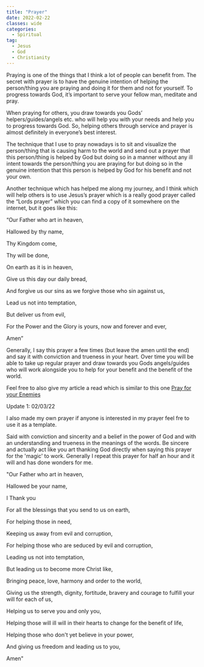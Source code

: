 ```yaml
---
title: "Prayer"
date: 2022-02-22
classes: wide
categories:
  - Spiritual 
tag:
  - Jesus
  - God
  - Christianity
---
```



Praying is one of the things that I think a lot of people can benefit from. The secret with prayer is to have the genuine intention of helping the person/thing you are praying and doing it for them and not for yourself. To progress towards God, it’s important to serve your fellow man, meditate and pray. 

When praying for others, you draw towards you Gods’ helpers/guides/angels etc. who will help you with your needs and help you to progress towards God. So, helping others through service and prayer is almost definitely in everyone’s best interest.

The technique that I use to pray nowadays is to sit and visualize the person/thing that is causing harm to the world and send out a prayer that this person/thing is helped by God but doing so in a manner without any ill intent towards the person/thing you are praying for but doing so in the genuine intention that this person is helped by God for his benefit and not your own.

Another technique which has helped me along my journey, and I think which will help others is to use Jesus’s prayer which is a really good prayer called the “Lords prayer” which you can find a copy of it somewhere on the internet, but it goes like this:

“Our Father who art in heaven,

Hallowed by thy name,

Thy Kingdom come,

Thy will be done,

On earth as it is in heaven,

Give us this day our daily bread,

And forgive us our sins as we forgive those who sin against us,

Lead us not into temptation,

But deliver us from evil,

For the Power and the Glory is yours, now and forever and ever,

Amen”

Generally, I say this prayer a few times (but leave the amen until the end) and say it with conviction and trueness in your heart. Over time you will be able to take up regular prayer and draw towards you Gods angels/guides who will work alongside you to help for your benefit and the benefit of the world.

Feel free to also give my article a read which is similar to this one [Pray for your Enemies](https://lovehumanity.gitlab.io/spiritual/Pray-For-Your-Enemies/)

Update 1: 02/03/22

I also made my own prayer if anyone is interested in my prayer feel fre to use it as a template.

Said with conviction and sincerity and a belief in the power of God and with an understanding and trueness in the meanings of the words. Be sincere and actually act like you art thanking God directly when saying this prayer for the 'magic' to work. Generally I repeat this prayer for half an hour and it will and has done wonders for me.

"Our Father who art in heaven,

Hallowed be your name,

I Thank you 

For all the blessings that you send to us on earth,

For helping those in need,

Keeping us away from evil and corruption, 

For helping those who are seduced by evil and corruption,

Leading us not into temptation,

But leading us to become more Christ like,

Bringing peace, love, harmony and order to the world,

Giving us the strength, dignity, fortitude, bravery and courage to fulfill your will for each of us,

Helping us to serve you and only you,

Helping those will ill will in their hearts to change for the benefit of life,

Helping those who don't yet believe in your power,

And giving us freedom and leading us to you,

Amen"



